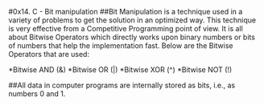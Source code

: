 #0x14. C - Bit manipulation
##Bit Manipulation is a technique used in a variety of problems to get the solution in an optimized way. This technique is very effective from a Competitive Programming point of view. It is all about Bitwise Operators which directly works upon binary numbers or bits of numbers that help the implementation fast. Below are the Bitwise Operators that are used:

*Bitwise AND (&)
*Bitwise OR (|)
*Bitwise XOR (^)
*Bitwise NOT (!)

##All data in computer programs are internally stored as bits, i.e., as numbers 0 and 1.
